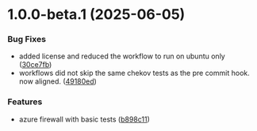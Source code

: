 # 1.0.0-beta.1 (2025-06-05)


### Bug Fixes

* added license and reduced the workflow to run on ubuntu only ([30ce7fb](https://github.com/MonsieurDahlstrom/tf-azure-firewall/commit/30ce7fb16b57bd4a9cfcb7107d00a64006ff50ef))
* workflows did not skip the same chekov tests as the pre commit hook. now aligned. ([49180ed](https://github.com/MonsieurDahlstrom/tf-azure-firewall/commit/49180edbea26db434150c889bb699eaaa355dc53))


### Features

* azure firewall with basic tests ([b898c11](https://github.com/MonsieurDahlstrom/tf-azure-firewall/commit/b898c1170a96171938989edc05686906223c678e))
